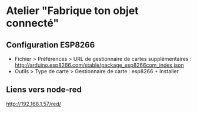 # Atelier "Fabrique ton objet connecté"

## Configuration ESP8266

* Fichier > Préférences > URL de gestionnaire de cartes supplémentaires : http://arduino.esp8266.com/stable/package_esp8266com_index.json
* Outils > Type de carte > Gestionnaire de carte : esp8266 + Installer

## Liens vers node-red

http://192.168.1.57/red/
